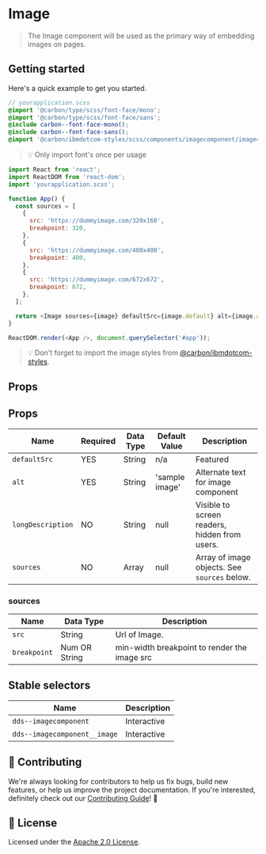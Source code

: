 # Image

> The Image component will be used as the primary way of embedding images on
> pages.

## Getting started

Here's a quick example to get you started.

```scss
// yourapplication.scss
@import '@carbon/type/scss/font-face/mono';
@import '@carbon/type/scss/font-face/sans';
@include carbon--font-face-mono();
@include carbon--font-face-sans();
@import '@carbon/ibmdotcom-styles/scss/components/imagecomponent/imagecomponent';
```

> 💡 Only import font's once per usage

```javascript
import React from 'react';
import ReactDOM from 'react-dom';
import 'yourapplication.scss';

function App() {
  const sources = [
    {
      src: 'https://dummyimage.com/320x160',
      breakpoint: 320,
    },
    {
      src: 'https://dummyimage.com/400x400',
      breakpoint: 400,
    },
    {
      src: 'https://dummyimage.com/672x672',
      breakpoint: 672,
    },
  ];

  return <Image sources={image} defaultSrc={image.default} alt={image.alt} />;
}

ReactDOM.render(<App />, document.querySelector('#app'));
```

> 💡 Don't forget to import the image styles from
> [@carbon/ibmdotcom-styles](https://github.com/carbon-design-system/ibm-dotcom-library/blob/master/packages/styles).

## Props

## Props

| Name              | Required | Data Type | Default Value  | Description                                   |
| ----------------- | -------- | --------- | -------------- | --------------------------------------------- |
| `defaultSrc`      | YES      | String    | n/a            | Featured                                      |
| `alt`             | YES      | String    | 'sample image' | Alternate text for image component            |
| `longDescription` | NO       | String    | null           | Visible to screen readers, hidden from users. |
| `sources`         | NO       | Array     | null           | Array of image objects. See `sources` below.  |

### sources

| Name         | Data Type     | Description                                  |
| ------------ | ------------- | -------------------------------------------- |
| `src`        | String        | Url of Image.                                |
| `breakpoint` | Num OR String | min-width breakpoint to render the image src |

## Stable selectors

| Name                         | Description |
| ---------------------------- | ----------- |
| `dds--imagecomponent`        | Interactive |
| `dds--imagecomponent__image` | Interactive |

## 🙌 Contributing

We're always looking for contributors to help us fix bugs, build new features,
or help us improve the project documentation. If you're interested, definitely
check out our
[Contributing Guide](https://github.com/carbon-design-system/ibm-dotcom-library/blob/master/.github/CONTRIBUTING.md)!
👀

## 📝 License

Licensed under the
[Apache 2.0 License](https://github.com/carbon-design-system/ibm-dotcom-library/blob/master/LICENSE).
